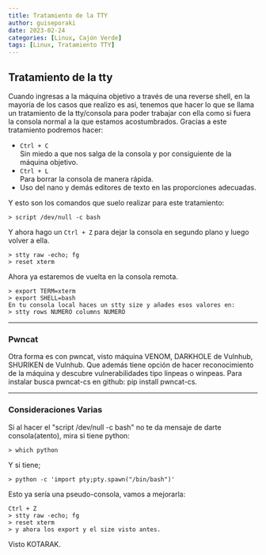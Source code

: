 ```yaml
---
title: Tratamiento de la TTY
author: guiseporaki
date: 2023-02-24
categories: [Linux, Cajón Verde]
tags: [Linux, Tratamiento TTY]
---
```

## Tratamiento de la tty
Cuando ingresas a la máquina objetivo a través de una reverse shell, en la mayoría de los casos que realizo es asi, tenemos que hacer lo que se llama un tratamiento de la tty/consola para poder trabajar con ella como si fuera la consola normal a la que estamos acostumbrados. Gracias a este tratamiento podremos hacer:
+ `Ctrl + C`  
Sin miedo a que nos salga de la consola y por consiguiente de la máquina objetivo.
+ `Ctrl + L`  
Para borrar la consola de manera rápida.
+ Uso del nano y demás editores de texto en las proporciones adecuadas.

Y esto son los comandos que suelo realizar para este tratamiento:

```
> script /dev/null -c bash
```
Y ahora hago un `Ctrl + Z` para dejar la consola en segundo plano y luego volver a ella.
```
> stty raw -echo; fg
> reset xterm
```
Ahora ya estaremos de vuelta en la consola remota.
```
> export TERM=xterm
> export SHELL=bash
En tu consola local haces un stty size y añades esos valores en:
> stty rows NUMERO columns NUMERO
```

---

### Pwncat

Otra forma es con pwncat, visto máquina VENOM, DARKHOLE de Vulnhub, SHURIKEN de Vulnhub. Que además tiene opción de hacer reconocimiento de la máquina y descubre vulnerabilidades tipo linpeas o winpeas.
Para instalar busca pwncat-cs en github: pip install pwncat-cs.

---
### Consideraciones Varias

Si al hacer el "script /dev/null -c bash" no te da mensaje de darte consola(atento), mira si tiene python:  
```
> which python
```
Y si tiene;
```
> python -c 'import pty;pty.spawn("/bin/bash")'
```
Esto ya sería una pseudo-consola, vamos a mejorarla:
```
Ctrl + Z
> stty raw -echo; fg
> reset xterm
> y ahora los export y el size visto antes.
```
Visto KOTARAK.
